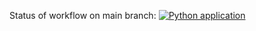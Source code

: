 Status of workflow on main branch: [![Python application](https://github.com/VladVynnyk/actions-task/actions/workflows/second_task.yml/badge.svg?branch=main&event=workflow_run)](https://github.com/VladVynnyk/actions-task/actions/workflows/second_task.yml)
